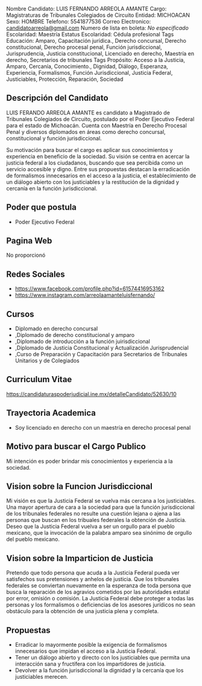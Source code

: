 Nombre Candidato: LUIS FERNANDO ARREOLA AMANTE
Cargo: Magistraturas de Tribunales Colegiados de Circuito
Entidad: MICHOACAN
Sexo: HOMBRE
Telefono: 5541877536
Correo Electronico: candidatoarreola@gmail.com
Numero de lista en boleta: *No especificado*
Escolaridad: Maestría
Estatus Escolaridad: Cédula profesional
Tags Educación: Amparo, Capacitación jurídica., Derecho concursal, Derecho constitucional, Derecho procesal penal, Función jurisdiccional, Jurisprudencia, Justicia constitucional, Licenciado en derecho, Maestría en derecho, Secretarios de tribunales
Tags Propósito: Acceso a la Justicia, Amparo, Cercanía, Conocimiento., Dignidad, Diálogo, Esperanza, Experiencia, Formalismos, Función Jurisdiccional, Justicia Federal, Justiciables, Protección, Reparación, Sociedad


## Descripción del Candidato 

LUIS FERANDO ARREOLA AMANTE es candidato a Magistrado de Tribunales Colegiados de Circuito, postulado por el Poder Ejecutivo Federal para el estado de Michoacán. Cuenta con Maestría en Derecho Procesal Penal y diversos diplomados en áreas como derecho concursal, constitucional y función jurisdiccional.

Su motivación para buscar el cargo es aplicar sus conocimientos y experiencia en beneficio de la sociedad. Su visión se centra en acercar la justicia federal a los ciudadanos, buscando que sea percibida como un servicio accesible y digno.  Entre sus propuestas destacan la erradicación de formalismos innecesarios en el acceso a la justicia, el establecimiento de un diálogo abierto con los justiciables y la restitución de la dignidad y cercanía en la función jurisdiccional.


## Poder que postula

- Poder Ejecutivo Federal


## Pagina Web

No proporcionó


## Redes Sociales

- https://www.facebook.com/profile.php?id=61574416953162
- https://www.instagram.com/arreolaamanteluisfernando/


## Cursos

- Diplomado en derecho concursal
- ,Diplomado de derecho constitucional y amparo
- ,Diplomado de introducción a la función juirisdiccional
- ,Diplomado de Justicia Constitucional y Actualización Jurisprudencial
- ,Curso de Preparación y Capacitación para Secretarios de Tribunales Unitarios y de Colegiados


## Curriculum Vitae

https://candidaturaspoderjudicial.ine.mx/detalleCandidato/52630/10


## Trayectoria Academica

- Soy licenciado en derecho con un maestría en derecho procesal penal


## Motivo para buscar el Cargo Publico

Mi intención es poder brindar mis conocimientos y experiencia a la sociedad.


## Vision sobre la Funcion Jurisdiccional

Mi visión es que la Justicia Federal se vuelva más cercana a los justiciables. Una mayor apertura de cara a la sociedad para que la función jurisdiccional de los tribunales federales no resulte una cuestión lejana o ajena a las personas que buscan en los tribuales federales la obtención de Justicia. Deseo que la Justicia Federal vuelva a ser un orgullo para el pueblo mexicano, que la invocación de la palabra amparo sea sinónimo de orgullo del pueblo mexicano.


## Vision sobre la Imparticion de Justicia

Pretendo que todo persona que acuda a la Justicia Federal pueda ver satisfechos sus pretensiones y anhelos de justicia. Que los tribunales federales se conviertan nuevamente en la esperanza de toda persona que busca la reparación de los agravios cometidos por las autoridades estatal por error, omisión o comisión. La Justicia Federal debe proteger a todas las personas y los formalismos o deficiencias de los asesores jurídicos no sean obstáculo para la obtención de una justicia plena y completa.


## Propuestas

- Erradicar lo mayormente posible la exigencia de formalismos innecesarios que impidan el acceso a la Justicia Federal.
- Tener un diálogo abierto y directo con los justiciables que permita una interacción sana y fructífera con los impartidores de justicia.
- Devolver a la función jurisdiccional la dignidad y la cercanía que los justiciables merecen.

